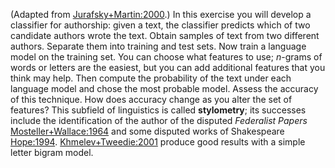 

(Adapted from <a class="paperRef" title="" href="">Jurafsky+Martin:2000</a>.) In this exercise you will develop a classifier for
authorship: given a text, the classifier predicts which of two candidate
authors wrote the text. Obtain samples of text from two different
authors. Separate them into training and test sets. Now train a language
model on the training set. You can choose what features to use;
$n$-grams of words or letters are the easiest, but you can add
additional features that you think may help. Then compute the
probability of the text under each language model and chose the most
probable model. Assess the accuracy of this technique. How does accuracy
change as you alter the set of features? This subfield of linguistics is
called <b>stylometry</b>; its successes include the identification of the author of the
disputed <i>Federalist Papers</i> <a class="paperRef" title="" href="">Mosteller+Wallace:1964</a> and
some disputed works of Shakespeare <a class="paperRef" title="" href="">Hope:1994</a>. <a class="paperRef" title="" href="">Khmelev+Tweedie:2001</a> produce good results with
a simple letter bigram model.
